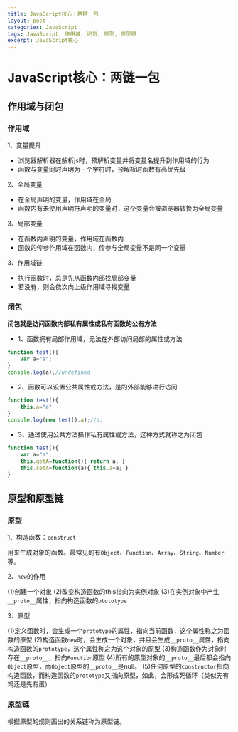 ```yaml
---
title: JavaScript核心：两链一包
layout: post
categories: JavaScript
tags: JavaScript, 作用域, 闭包, 原型, 原型链
excerpt: JavaScript核心
---
```


# JavaScript核心：两链一包

## 作用域与闭包

### 作用域

1、变量提升

* 浏览器解析器在解析js时，预解析变量并将变量名提升到作用域的行为
* 函数与变量同时声明为一个字符时，预解析时函数有高优先级

2、全局变量

* 在全局声明的变量，作用域在全局
* 函数内有未使用声明符声明的变量时，这个变量会被浏览器转换为全局变量

3、局部变量

* 在函数内声明的变量，作用域在函数内
* 函数的传参作用域在函数内，传参与全局变量不是同一个变量

3、作用域链

* 执行函数时，总是先从函数内部找局部变量
* 若没有，则会依次向上级作用域寻找变量

### 闭包

**闭包就是访问函数内部私有属性或私有函数的公有方法**

* 1、函数拥有局部作用域，无法在外部访问局部的属性或方法

```javascript
function test(){
    var a="a";
}
console.log(a);//undefined
```

* 2、函数可以设置公共属性或方法，是的外部能够进行访问

```javascript
function test(){
    this.a="a"
}
console.log(new test().a);//a;
```

* 3、通过使用公共方法操作私有属性或方法，这种方式就称之为闭包

```javascript
function test(){
    var a="a";
    this.getA=function(){ return a; }
    this.setA=function(a){ this.a=a; }
}
```

## 原型和原型链

### 原型

1、构造函数：`construct`

用来生成对象的函数。最常见的有`Object`、`Function`、`Array`、`String`、`Number`等。

2、`new`的作用

(1)创建一个对象
(2)改变构造函数的this指向为实例对象
(3)在实例对象中产生`__proto__`属性，指向构造函数的`ptototype`

3、原型

(1)定义函数时，会生成一个`prototype`的属性，指向当前函数，这个属性称之为函数的原型
(2)构造函数`new`时，会生成一个对象，并且会生成`__proto__`属性，指向构造函数的`prototype`，这个属性称之为这个对象的原型
(3)构造函数作为对象时存在`__proto__`，指向`Function`原型
(4)所有的原型对象的`__proto__`最后都会指向`Object`原型，而`Object`原型的`__proto__`是null。
(5)任何原型的`constructor`指向构造函数，而构造函数的`prototype`又指向原型，如此，会形成死循环（类似先有鸡还是先有蛋）

### 原型链

根据原型的规则画出的关系链称为原型链。